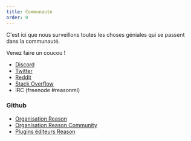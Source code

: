 ```yaml
---
title: Communauté
order: 0
---
```


C'est ici que nous surveillons toutes les choses géniales qui se passent dans la communauté.

Venez faire un coucou !

- [Discord](https://discord.gg/reasonml)
- [Twitter](https://twitter.com/reasonml)
- [Reddit](https://www.reddit.com/r/reasonml/)
- [Stack Overflow](http://stackoverflow.com/questions/tagged/reason)
- IRC (freenode #reasonml)

### Github

- [Organisation Reason](https://github.com/reasonml)
- [Organisation Reason Community](https://github.com/reasonml-community)
- [Plugins éditeurs Reason](https://github.com/reasonml-editor)
